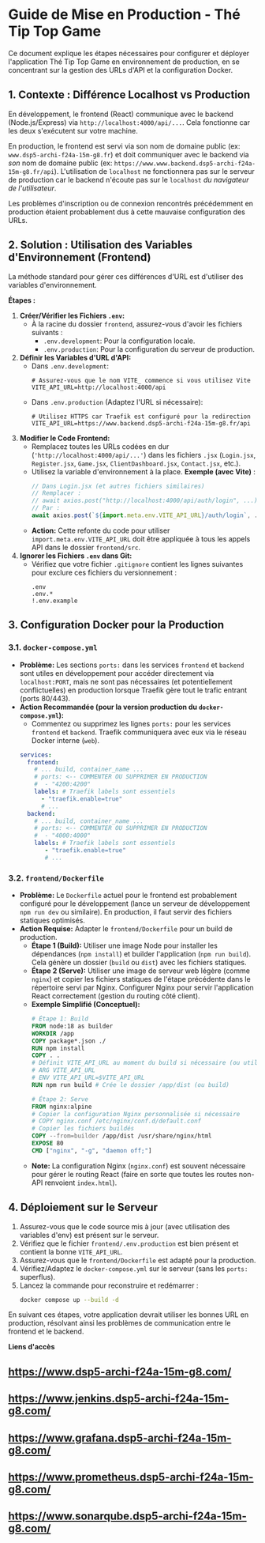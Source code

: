 # Guide de Mise en Production - Thé Tip Top Game

Ce document explique les étapes nécessaires pour configurer et déployer l'application Thé Tip Top Game en environnement de production, en se concentrant sur la gestion des URLs d'API et la configuration Docker.

## 1. Contexte : Différence Localhost vs Production

En développement, le frontend (React) communique avec le backend (Node.js/Express) via `http://localhost:4000/api/...`. Cela fonctionne car les deux s'exécutent sur votre machine.

En production, le frontend est servi via son nom de domaine public (ex: `www.dsp5-archi-f24a-15m-g8.fr`) et doit communiquer avec le backend via *son* nom de domaine public (ex: `https://www.www.backend.dsp5-archi-f24a-15m-g8.fr/api`). L'utilisation de `localhost` ne fonctionnera pas sur le serveur de production car le backend n'écoute pas sur le `localhost` *du navigateur de l'utilisateur*.

Les problèmes d'inscription ou de connexion rencontrés précédemment en production étaient probablement dus à cette mauvaise configuration des URLs.

## 2. Solution : Utilisation des Variables d'Environnement (Frontend)

La méthode standard pour gérer ces différences d'URL est d'utiliser des variables d'environnement.

**Étapes :**

1.  **Créer/Vérifier les Fichiers `.env`:**
    *   À la racine du dossier `frontend`, assurez-vous d'avoir les fichiers suivants :
        *   `.env.development`: Pour la configuration locale.
        *   `.env.production`: Pour la configuration du serveur de production.
2.  **Définir les Variables d'URL d'API:**
    *   Dans `.env.development`:
        ```env
        # Assurez-vous que le nom VITE_ commence si vous utilisez Vite
        VITE_API_URL=http://localhost:4000/api
        ```
    *   Dans `.env.production` (Adaptez l'URL si nécessaire):
        ```env
        # Utilisez HTTPS car Traefik est configuré pour la redirection
        VITE_API_URL=https://www.backend.dsp5-archi-f24a-15m-g8.fr/api
        ```
3.  **Modifier le Code Frontend:**
    *   Remplacez toutes les URLs codées en dur (`'http://localhost:4000/api/...'`) dans les fichiers `.jsx` (`Login.jsx`, `Register.jsx`, `Game.jsx`, `ClientDashboard.jsx`, `Contact.jsx`, etc.).
    *   Utilisez la variable d'environnement à la place. **Exemple (avec Vite)** :
        ```javascript
        // Dans Login.jsx (et autres fichiers similaires)
        // Remplacer :
        // await axios.post("http://localhost:4000/api/auth/login", ...);
        // Par :
        await axios.post(`${import.meta.env.VITE_API_URL}/auth/login`, ...);
        ```
    *   **Action:** Cette refonte du code pour utiliser `import.meta.env.VITE_API_URL` doit être appliquée à tous les appels API dans le dossier `frontend/src`.
4.  **Ignorer les Fichiers `.env` dans Git:**
    *   Vérifiez que votre fichier `.gitignore` contient les lignes suivantes pour exclure ces fichiers du versionnement :
        ```
        .env
        .env.*
        !.env.example
        ```

## 3. Configuration Docker pour la Production

### 3.1. `docker-compose.yml`

*   **Problème:** Les sections `ports:` dans les services `frontend` et `backend` sont utiles en développement pour accéder directement via `localhost:PORT`, mais ne sont pas nécessaires (et potentiellement conflictuelles) en production lorsque Traefik gère tout le trafic entrant (ports 80/443).
*   **Action Recommandée (pour la version production du `docker-compose.yml`):**
    *   Commentez ou supprimez les lignes `ports:` pour les services `frontend` et `backend`. Traefik communiquera avec eux via le réseau Docker interne (`web`).
    ```yaml
    services:
      frontend:
        # ... build, container_name ...
        # ports: <-- COMMENTER OU SUPPRIMER EN PRODUCTION
        #  - "4200:4200"
        labels: # Traefik labels sont essentiels
          - "traefik.enable=true"
          # ...
      backend:
        # ... build, container_name ...
        # ports: <-- COMMENTER OU SUPPRIMER EN PRODUCTION
        #  - "4000:4000"
        labels: # Traefik labels sont essentiels
           - "traefik.enable=true"
           # ...
    ```

### 3.2. `frontend/Dockerfile`

*   **Problème:** Le `Dockerfile` actuel pour le frontend est probablement configuré pour le développement (lance un serveur de développement `npm run dev` ou similaire). En production, il faut servir des fichiers statiques optimisés.
*   **Action Requise:** Adapter le `frontend/Dockerfile` pour un build de production.
    *   **Étape 1 (Build):** Utiliser une image Node pour installer les dépendances (`npm install`) et builder l'application (`npm run build`). Cela génère un dossier (`build` ou `dist`) avec les fichiers statiques.
    *   **Étape 2 (Serve):** Utiliser une image de serveur web légère (comme `nginx`) et copier les fichiers statiques de l'étape précédente dans le répertoire servi par Nginx. Configurer Nginx pour servir l'application React correctement (gestion du routing côté client).
    *   **Exemple Simplifié (Conceptuel):**
        ```dockerfile
        # Étape 1: Build
        FROM node:18 as builder
        WORKDIR /app
        COPY package*.json ./
        RUN npm install
        COPY . .
        # Définit VITE_API_URL au moment du build si nécessaire (ou utiliser args)
        # ARG VITE_API_URL
        # ENV VITE_API_URL=$VITE_API_URL
        RUN npm run build # Crée le dossier /app/dist (ou build)

        # Étape 2: Serve
        FROM nginx:alpine
        # Copier la configuration Nginx personnalisée si nécessaire
        # COPY nginx.conf /etc/nginx/conf.d/default.conf
        # Copier les fichiers buildés
        COPY --from=builder /app/dist /usr/share/nginx/html
        EXPOSE 80
        CMD ["nginx", "-g", "daemon off;"]
        ```
    *   **Note:** La configuration Nginx (`nginx.conf`) est souvent nécessaire pour gérer le routing React (faire en sorte que toutes les routes non-API renvoient `index.html`).

## 4. Déploiement sur le Serveur

1.  Assurez-vous que le code source mis à jour (avec utilisation des variables d'env) est présent sur le serveur.
2.  Vérifiez que le fichier `frontend/.env.production` est bien présent et contient la bonne `VITE_API_URL`.
3.  Assurez-vous que le `frontend/Dockerfile` est adapté pour la production.
4.  Vérifiez/Adaptez le `docker-compose.yml` sur le serveur (sans les `ports:` superflus).
5.  Lancez la commande pour reconstruire et redémarrer :
    ```bash
    docker compose up --build -d
    ```

En suivant ces étapes, votre application devrait utiliser les bonnes URL en production, résolvant ainsi les problèmes de communication entre le frontend et le backend.

**Liens d'accès**
## https://www.dsp5-archi-f24a-15m-g8.com/
## https://www.jenkins.dsp5-archi-f24a-15m-g8.com/
## https://www.grafana.dsp5-archi-f24a-15m-g8.com/
## https://www.prometheus.dsp5-archi-f24a-15m-g8.com/
## https://www.sonarqube.dsp5-archi-f24a-15m-g8.com/
